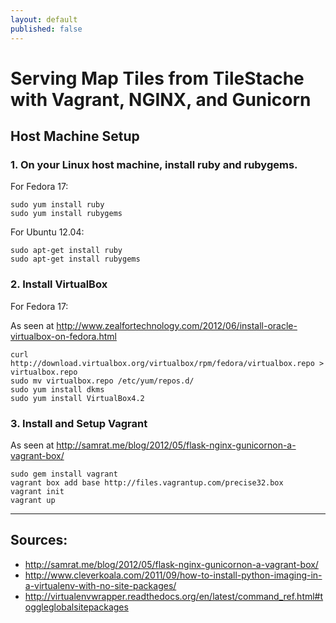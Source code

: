 ```yaml
---
layout: default
published: false
---
```


# Serving Map Tiles from TileStache with Vagrant, NGINX, and Gunicorn

## Host Machine Setup

### 1. On your Linux host machine, install ruby and rubygems.

For Fedora 17:
 
    sudo yum install ruby
    sudo yum install rubygems


For Ubuntu 12.04:

    sudo apt-get install ruby
    sudo apt-get install rubygems
    
### 2. Install VirtualBox

For Fedora 17:

As seen at http://www.zealfortechnology.com/2012/06/install-oracle-virtualbox-on-fedora.html
    
    curl http://download.virtualbox.org/virtualbox/rpm/fedora/virtualbox.repo > virtualbox.repo
    sudo mv virtualbox.repo /etc/yum/repos.d/
    sudo yum install dkms
    sudo yum install VirtualBox4.2

### 3. Install and Setup Vagrant

As seen at http://samrat.me/blog/2012/05/flask-nginx-gunicornon-a-vagrant-box/

    sudo gem install vagrant
    vagrant box add base http://files.vagrantup.com/precise32.box
    vagrant init
    vagrant up






-------------

## Sources:
* http://samrat.me/blog/2012/05/flask-nginx-gunicornon-a-vagrant-box/
* http://www.cleverkoala.com/2011/09/how-to-install-python-imaging-in-a-virtualenv-with-no-site-packages/
* http://virtualenvwrapper.readthedocs.org/en/latest/command_ref.html#toggleglobalsitepackages
